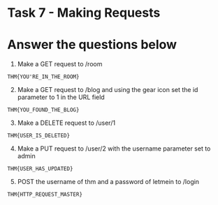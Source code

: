 # Task 7 - Making Requests

# Answer the questions below

1. Make a GET request to /room
```
THM{YOU'RE_IN_THE_ROOM}
```
2. Make a GET request to /blog and using the gear icon set the id parameter to 1 in the URL field
```
THM{YOU_FOUND_THE_BLOG}
```
3. Make a DELETE request to /user/1
```
THM{USER_IS_DELETED}
```
4. Make a PUT request to /user/2 with the username parameter set to admin
```
THM{USER_HAS_UPDATED}
```
5.  POST the username of thm and a password of letmein to /login
```
THM{HTTP_REQUEST_MASTER}
```
